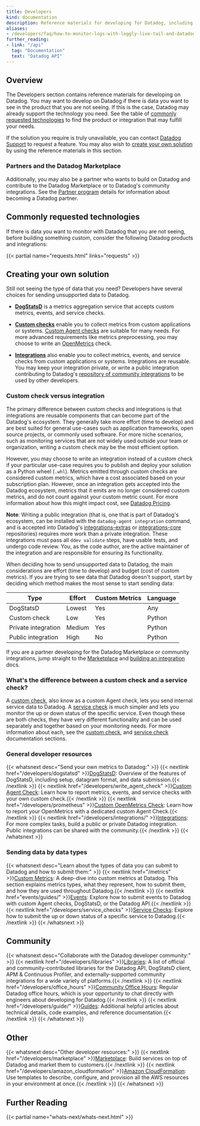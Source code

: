 ```yaml
---
title: Developers
kind: documentation
description: Reference materials for developing for Datadog, including config and code examples
aliases:
- /developers/faq/how-to-monitor-logs-with-loggly-live-tail-and-datadog'
further_reading:
- link: "/api"
  tag: "Documentation"
  text: "Datadog API"
---
```


## Overview

The Developers section contains reference materials for developing on Datadog. You may want to develop on Datadog if there is data you want to see in the product that you are not seeing. If this is the case, Datadog may already support the technology you need. See the table of [commonly requested technologies](#commonly-requested-technologies) to find the product or integration that may fulfill your needs.

If the solution you require is truly unavailable, you can contact [Datadog Support][1] to request a feature. You may also wish to [create your own solution](#creating-your-own-solution) by using the reference materials in this section.

### Partners and the Datadog Marketplace

Additionally, you may also be a partner who wants to build on Datadog and contribute to the Datadog Marketplace or to Datadog's community integrations. See the [Partner program][2] details for information about becoming a Datadog partner.

## Commonly requested technologies

If there is data you want to monitor with Datadog that you are not seeing, before building something custom, consider the following Datadog products and integrations:

{{< partial name="requests.html" links="requests" >}}

## Creating your own solution

Still not seeing the type of data that you need? Developers have several choices for sending unsupported data to Datadog.

- [**DogStatsD**][3] is a metrics aggregation service that accepts custom metrics, events, and service checks.

- [**Custom checks**][4] enable you to collect metrics from custom applications or systems. [Custom Agent checks][4] are suitable for many needs. For more advanced requirements like metrics preprocessing, you may choose to write an [OpenMetrics][5] check.

- [**Integrations**][6] also enable you to collect metrics, events, and service checks from custom applications or systems. Integrations are reusable. You may keep your integration private, or write a public integration contributing to Datadog's [repository of community integrations][7] to be used by other developers.


### Custom check versus integration

The primary difference between custom checks and integrations is that integrations are reusable components that can become part of the Datadog's ecosystem. They generally take more effort (time to develop) and are best suited for general use-cases such as application frameworks, open source projects, or commonly used software. For more niche scenarios, such as monitoring services that are not widely used outside your team or organization, writing a custom check may be the most efficient option. 

However, you may choose to write an integration instead of a custom check if your particular use-case requires you to publish and deploy your solution as a Python wheel (`.whl`). Metrics emitted through custom checks are considered custom metrics, which have a cost associated based on your subscription plan. However, once an integration gets accepted into the Datadog ecosystem, metrics that it emits are no longer considered custom metrics, and do not count against your custom metric count. For more information about how this might impact cost, see [Datadog Pricing][8].

**Note**: Writing a public integration (that is, one that is part of Datadog's ecosystem, can be installed with the `datadog-agent integration` command, and is accepted into Datadog's [integrations-extras][7] or [integrations-core][9] repositories) requires more work than a private integration. These integrations must pass all `ddev validate` steps, have usable tests, and undergo code review. You, as the code author, are the active maintainer of the integration and are responsible for ensuring its functionality.

When deciding how to send unsupported data to Datadog, the main considerations are effort (time to develop) and budget (cost of custom metrics). If you are trying to see data that Datadog doesn't support, start by deciding which method makes the most sense to start sending data:

| Type                | Effort | Custom Metrics | Language |
|---------------------|--------|----------------|----------|
| DogStatsD           | Lowest | Yes            | Any      |
| Custom check        | Low    | Yes            | Python   |
| Private integration | Medium | Yes            | Python   |
| Public integration  | High   | No             | Python   |

If you are a partner developing for the Datadog Marketplace or community integrations, jump straight to the [Marketplace][10] and [building an integration][6] docs.

### What's the difference between a custom check and a service check?

A [custom check][11], also know as a custom Agent check, lets you send internal service data to Datadog. A [service check][12] is much simpler and lets you monitor the up or down status of the specific service. Even though these are both checks, they have very different functionality and can be used separately and together based on your monitoring needs. For more information about each, see the [custom check][11], and [service check][12] documentation sections.

### General developer resources

{{< whatsnext desc="Send your own metrics to Datadog:" >}}
    {{< nextlink href="/developers/dogstatsd" >}}<u>DogStatsD</u>: Overview of the features of DogStatsD, including setup, datagram format, and data submission.{{< /nextlink >}}
    {{< nextlink href="/developers/write_agent_check" >}}<u>Custom Agent Check</u>: Learn how to report metrics, events, and service checks with your own custom check.{{< /nextlink >}}
    {{< nextlink href="/developers/prometheus" >}}<u>Custom OpenMetrics Check</u>: Learn how to report your OpenMetrics with a dedicated custom Agent Check.{{< /nextlink >}}
    {{< nextlink href="/developers/integrations/" >}}<u>Integrations</u>: For more complex tasks, build a public or private Datadog integration. Public integrations can be shared with the community.{{< /nextlink >}}
{{< /whatsnext >}}

### Sending data by data types

{{< whatsnext desc="Learn about the types of data you can submit to Datadog and how to submit them:" >}}
    {{< nextlink href="/metrics" >}}<u>Custom Metrics</u>: A deep-dive into custom metrics at Datadog. This section explains metrics types, what they represent, how to submit them, and how they are used throughout Datadog.{{< /nextlink >}}
    {{< nextlink href="events/guides/" >}}<u>Events</u>: Explore how to submit events to Datadog with custom Agent checks, DogStatsD, or the Datadog API.{{< /nextlink >}}
    {{< nextlink href="/developers/service_checks" >}}<u>Service Checks</u>: Explore how to submit the up or down status of a specific service to Datadog.{{< /nextlink >}}
{{< /whatsnext >}}

## Community

{{< whatsnext desc="Collaborate with the Datadog developer community:" >}}
    {{< nextlink href="/developers/libraries" >}}<u>Libraries</u>: A list of official and community-contributed libraries for the Datadog API, DogStatsD client, APM & Continuous Profiler, and externally-supported community integrations for a wide variety of platforms.{{< /nextlink >}}
    {{< nextlink href="/developers/office_hours" >}}<u>Community Office Hours</u>: Regular Datadog office hours, which is your opportunity to chat directly with engineers about developing for Datadog.{{< /nextlink >}}
    {{< nextlink href="/developers/guide/" >}}<u>Guides</u>: Additional helpful articles about technical details, code examples, and reference documentation.{{< /nextlink >}}
{{< /whatsnext >}}

## Other

{{< whatsnext desc="Other developer resources:" >}}
    {{< nextlink href="/developers/marketplace" >}}<u>Marketplace</u>: Build services on top of Datadog and market them to customers.{{< /nextlink >}}
    {{< nextlink href="/developers/amazon_cloudformation" >}}<u>Amazon CloudFormation</u>: Use templates to describe, configure, and provision all the AWS resources in your environment at once.{{< /nextlink >}}
{{< /whatsnext >}}


## Further Reading

{{< partial name="whats-next/whats-next.html" >}}

[1]: /help/
[2]: https://www.datadoghq.com/partner/
[3]: /developers/dogstatsd/
[4]: /developers/custom_checks/write_agent_check/
[5]: /developers/custom_checks/prometheus/
[6]: /developers/integrations/
[7]: https://github.com/DataDog/integrations-extras
[8]: https://www.datadoghq.com/pricing/
[9]: https://github.com/DataDog/integrations-core
[10]: /developers/marketplace/
[11]: /developers/custom_checks/
[12]: /developers/service_checks/
